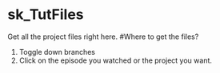 # sk_TutFiles
Get all the project files right here.
#Where to get the files?
1. Toggle down branches
2. Click on the episode you watched or the project you want.
